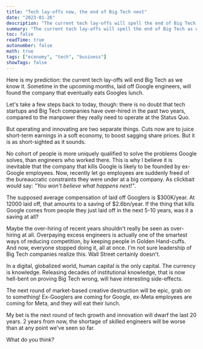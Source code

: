 ```yaml
---
title: "Tech lay-offs now, the end of Big Tech next"
date: "2023-01-26"
description: "The current tech lay-offs will spell the end of Big Tech as we know it. Here is why!"
summary: "The current tech lay-offs will spell the end of Big Tech as we know it. Here is why!"
toc: false 
readTime: true
autonumber: false 
math: true
tags: ["economy", "tech", "business"]
showTags: false
---
```

Here is my prediction: the current tech lay-offs will end Big Tech as we know it.
Sometime in the upcoming months, laid off Google engineers, will found the company that eventually eats Googles lunch.

Let's take a few steps back to today, though: there is no doubt that tech startups and Big Tech companies have over-hired in the past two years, compared to the manpower they really need to operate at the Status Quo. 

But operating and innovating are two separate things. Cuts now are to juice short-term earnings in a soft economy, to boost sagging share prices. But it is as short-sighted as it sounds.

No cohort of people is more uniquely qualified to solve the problems Google solves, than engineers who worked there. This is why I believe it is inevitable that the company that kills Google is likely to be founded by ex-Google employees. Now, recently let go employees are suddenly freed of the bureaucratic constraints they were under at a big company. As clickbait would say: _"You won't believe what happens next!"_.

The supposed average compensation of laid off Googlers is $300K/year. At 12000 laid off, that amounts to a saving of $2.6bn/year. If the thing that kills Google comes from people they just laid off in the next 5-10 years, was it a saving at all?

Maybe the over-hiring of recent years shouldn't really be seen as over-hiring at all. Overpaying excess engineers is actually one of the smartest ways of reducing competition, by keeping people in Golden Hand-cuffs.
And now, everyone stopped doing it, all at once.
I'm not sure leadership of Big Tech companies realize this. Wall Street certainly doesn't.

In a digital, globalized world, human capital is the only capital. The currency is knowledge. Releasing decades of institutional knowledge, that is now hell-bent on proving Big Tech wrong, will have interesting side-effects.

The next round of market-based creative destruction will be epic, grab on to something! Ex-Googlers are coming for Google, ex-Meta employees are coming for Meta, and they will eat their lunch.

My bet is the next round of tech growth and innovation will dwarf the last 20 years. 2 years from now, the shortage of skilled engineers will be worse than at any point we've seen so far. 

What do you think?
